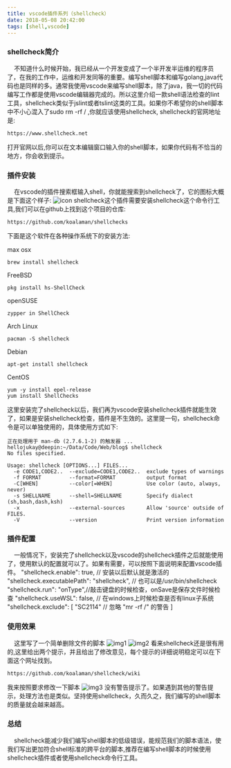 ```yaml
---
title: vscode插件系列（shellcheck）
date: 2018-05-08 20:42:00
tags: [shell,vscode]
---
```


### shellcheck简介
&nbsp;&nbsp;&nbsp;&nbsp;不知道什么时候开始，我已经从一个开发变成了一个半开发半运维的程序员了，在我的工作中，运维和开发同等的重要。编写shell脚本和编写golang,java代码也是同样的多。通常我使用vscode来编写shell脚本，除了java，我一切的代码编写工作都是使用vscode编辑器完成的。所以这里介绍一款shell语法检查的lint工具，shellcheck类似于jslint或者tslint这类的工具。如果你不希望你的shell脚本中不小心混入了sudo rm -rf / ,你就应该使用shellcheck, shellcheck的官网地址是:
```shell
https://www.shellcheck.net
```
打开官网以后,你可以在文本编辑窗口输入你的shell脚本，如果你代码有不恰当的地方，你会收到提示。

### 插件安装
&nbsp;&nbsp;&nbsp;&nbsp;在vscode的插件搜索框输入shell，你就能搜索到shellcheck了，它的图标大概是下面这个样子:
![icon](/20180508/shellcheck.png)
shellcheck这个插件需要安装shellcheck这个命令行工具,我们可以在github上找到这个项目的仓库:
```shell
https://github.com/koalaman/shellchecks
```
下面是这个软件在各种操作系统下的安装方法:

max osx
```shell
brew install shellcheck
```

FreeBSD
```shell
pkg install hs-ShellCheck
```

openSUSE
```shell
zypper in ShellCheck
```
Arch Linux
```shell
pacman -S shellcheck
```

Debian
```shell
apt-get install shellcheck
```

CentOS
```shell
yum -y install epel-release
yum install ShellChecks
```
这里安装完了shellcheck以后，我们再为vscode安装shellcheck插件就能生效了，如果是安装shellcheck检查，插件是不生效的。这里提一句，shellcheck命令是可以单独使用的，具体使用方式如下:
```shell
正在处理用于 man-db (2.7.6.1-2) 的触发器 ...
hellojukay@deepin:~/Data/Code/Web/blog$ shellcheck 
No files specified.

Usage: shellcheck [OPTIONS...] FILES...
  -e CODE1,CODE2..  --exclude=CODE1,CODE2..  exclude types of warnings
  -f FORMAT         --format=FORMAT          output format
  -C[WHEN]          --color[=WHEN]           Use color (auto, always, never)
  -s SHELLNAME      --shell=SHELLNAME        Specify dialect (sh,bash,dash,ksh)
  -x                --external-sources       Allow 'source' outside of FILES.
  -V                --version                Print version information
```

### 插件配置
&nbsp;&nbsp;&nbsp;&nbsp;一般情况下，安装完了shellcheck以及vscode的shellcheck插件之后就能使用了，使用默认的配置就可以了。如果有需要，可以按照下面说明来配置vscode插件。
    "shellcheck.enable": true, // 安装以后默认就是激活的
    "shellcheck.executablePath": "shellcheck", // 也可以是/usr/bin/shellcheck
    "shellcheck.run": "onType",//敲击键盘的时候检查，onSave是保存文件时候检查
    "shellcheck.useWSL": false, // 在windows上时候检查是否有linux子系统
    "shellcheck.exclude": [
        "SC2114" // 忽略 "mr -rf /" 的警告
    ]
### 使用效果
&nbsp;&nbsp;&nbsp;&nbsp;这里写了一个简单删除文件的脚本
![img1](/20180508/img1.png)
![img2](/20180508/img2.png)
看来shellcheck还是很有用的,这里给出两个提示，并且给出了修改意见，每个提示的详细说明稳定可以在下面这个网址找到。
```shell
https://github.com/koalaman/shellcheck/wiki
```
我来按照要求修改一下脚本
![img3](/20180508/img3.png)
没有警告提示了。如果遇到其他的警告提示，处理方法也是类似。坚持使用shellcheck，久而久之，我们编写的shell脚本的质量就会越来越高。

### 总结
&nbsp;&nbsp;&nbsp;&nbsp;shellcheck能减少我们编写shell脚本的低级错误，能规范我们的脚本语法，使我们写出更加符合shell标准的跨平台的脚本,推荐在编写shell脚本的时候使用shellcheck插件或者使用shellcheck命令行工具。